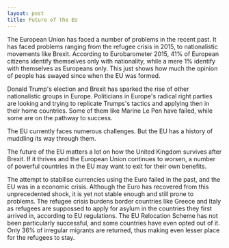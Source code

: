 ```yaml
---
layout: post
title: Future of the EU
---
```


The European Union has faced a number of problems in the recent past. 
It has faced problems ranging from the refugee crisis in 2015, to nationalistic movements like Brexit. According to Eurobarometer 2015, 41% of European citizens identify themselves only with nationality, while a mere 1% identify with themselves as Europeans only. This just shows how much the opinion of people has swayed since when the EU was formed.

Donald Trump's election and Brexit has sparked the rise of other nationalistic groups in Europe. Politicians in Europe's radical right parties are looking and trying to replicate Trumps's tactics and applying then in their home countries. Some of them like Marine Le Pen have failed, while some are on the pathway to success.

The EU currently faces numerous challenges. But the EU has a history of muddling its way through them.

The future of the EU matters a lot on how the United Kingdom survives after Brexit. If it thrives and the European Union continues to worsen, a number of powerful countries in the EU may want to exit for their own benefits.

The attempt to stabilise currencies using the Euro failed in the past, and the EU was in a economic crisis. Although the Euro has recovered from this unprecedented shock, it is yet not stable enough and still prone to problems. The refugee crisis burdens border countries like Greece and Italy as refugees are suppossed to apply for asylum in the countries they first arrived in, according to EU regulations. The EU Relocation Scheme has not been particularly successful, and some countries have even opted out of it. Only 36% of irregular migrants are returned, thus making even lesser place for the refugees to stay.
